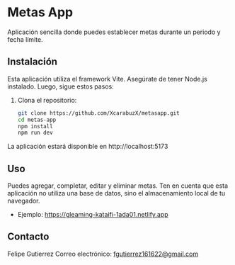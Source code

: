 # Metas App

Aplicación sencilla donde puedes establecer metas durante un periodo y fecha límite.

## Instalación

Esta aplicación utiliza el framework Vite. Asegúrate de tener Node.js instalado. Luego, sigue estos pasos:

1. Clona el repositorio:

   ```bash
   git clone https://github.com/XcarabuzX/metasapp.git
   cd metas-app
   npm install
   npm run dev
   ```
La aplicación estará disponible en http://localhost:5173

## Uso
Puedes agregar, completar, editar y eliminar metas. Ten en cuenta que esta aplicación no utiliza una base de datos, sino el almacenamiento local de tu navegador.

* Ejemplo: https://gleaming-kataifi-1ada01.netlify.app

## Contacto
Felipe Gutierrez
Correo electrónico: fgutierrez161622@gmail.com
